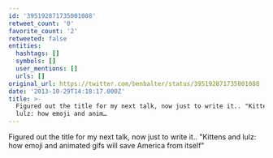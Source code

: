 ```yaml
---
id: '395192871735001088'
retweet_count: '0'
favorite_count: '2'
retweeted: false
entities:
  hashtags: []
  symbols: []
  user_mentions: []
  urls: []
original_url: https://twitter.com/benbalter/status/395192871735001088
date: '2013-10-29T14:18:17.000Z'
title: >-
  Figured out the title for my next talk, now just to write it.. "Kittens and
  lulz: how emoji and anim…
---
```


Figured out the title for my next talk, now just to write it.. "Kittens and lulz: how emoji and animated gifs will save America from itself"
